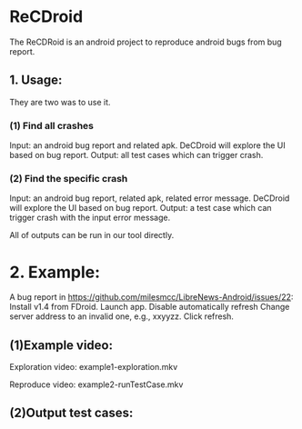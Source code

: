 # ReCDroid

The ReCDRoid is an android project to reproduce android bugs from bug report.

## 1. Usage:
They are two was to use it.
### (1) Find all crashes
Input: an android bug report and related apk.
DeCDroid will explore the UI based on bug report.
Output: all test cases which can trigger crash.

### (2) Find the specific crash
Input: an android bug report, related apk, related error message.
DeCDroid will explore the UI based on bug report.
Output: a test case which can trigger crash with the input error message.

All of outputs can be run in our tool directly.

# 2. Example:
A bug report in https://github.com/milesmcc/LibreNews-Android/issues/22:
   Install v1.4 from FDroid.
   Launch app.
   Disable automatically refresh
   Change server address to an invalid one, e.g., xxyyzz.
   Click refresh.



## (1)Example video:

Exploration video: example1-exploration.mkv

Reproduce video:  example2-runTestCase.mkv


## (2)Output test cases:






